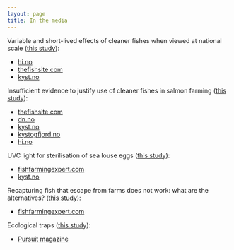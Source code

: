 ```yaml
---
layout: page
title: In the media
---
```


Variable and short-lived effects of cleaner fishes when viewed at national scale ([this study](https://doi.org/10.1016/j.ijpara.2019.12.005)):
* [hi.no](https://www.hi.no/hi/nyheter/2020/mars/rensefisk-ingen-universalkur-mot-lakselus)
* [thefishsite.com](https://thefishsite.com/articles/paper-questions-cleaner-fish-efficacy)
* [kyst.no](https://www.kyst.no/article/studie-rensefisk-ingen-universalkur-mot-lakselus/)

Insufficient evidence to justify use of cleaner fishes in salmon farming ([this study](https://doi.org/10.3354/aei00345)):  
* [thefishsite.com](https://thefishsite.com/articles/study-questions-cleaner-fish-efficiency)  
* [dn.no](https://www.dn.no/havbruk/edgar-brun/veterinarinstituttet/frode-oppedal/mener-laksenaringen-ikke-er-barekraftig-ma-si-klarere-ifra/2-1-752295)  
* [kyst.no](https://www.kyst.no/article/etterlyser-dokumentasjon-paa-at-rensefisk-er-effektivt/)  
* [kystogfjord.no](https://www.kystogfjord.no/nyheter/forsiden/Usikker-paa-effekten-av-rensefisk)  
* [hi.no](https://www.hi.no/hi/nyheter/2020/februar/trenger-mer-dokumentasjon-pa-effekten-av-rensefisk-i-kommersielle-laksemerder)  

UVC light for sterilisation of sea louse eggs ([this study](https://doi.org/10.1002/ps.5595)):  
* [fishfarmingexpert.com](https://www.fishfarmingexpert.com/article/uv-light-could-be-used-in-fight-against-sea-lice)
* [kyst.no](https://www.kyst.no/article/kan-ta-knekken-paa-luse-egg-med-uv-lys)  

Recapturing fish that escape from farms does not work: what are the alternatives? ([this study](https://doi.org/10.1111/raq.12153)):  
* [fishfarmingexpert.com](https://www.fishfarmingexpert.com/article/recapture-rethink-required)  

Ecological traps ([this study](https://doi.org/10.1002/eap.1956)):  
* [Pursuit magazine](https://pursuit.unimelb.edu.au/articles/when-good-animals-make-bad-decisions)  




